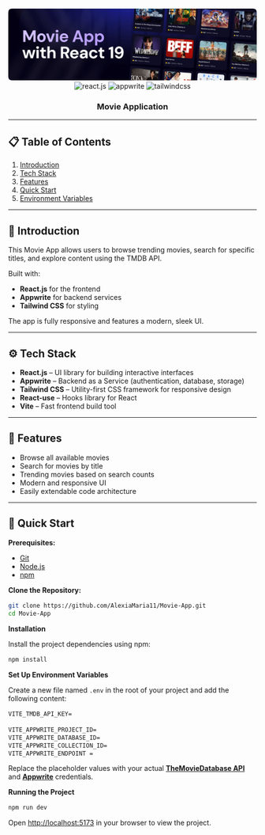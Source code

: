 <div align="center">
  <br />
  <a href="https://www.youtube.com/watch?v=dCLhUialKPQ" target="_blank">
    <img src="public/hero_readme.png" alt="Project Banner">
  </a>
  <br />

  <div>
    <img src="https://img.shields.io/badge/-React_JS-black?style=for-the-badge&logoColor=white&logo=react&color=61DAFB" alt="react.js" />
    <img src="https://img.shields.io/badge/-Appwrite-black?style=for-the-badge&logoColor=white&logo=appwrite&color=FD366E" alt="appwrite" />
    <img src="https://img.shields.io/badge/-Tailwind_CSS-black?style=for-the-badge&logoColor=white&logo=tailwindcss&color=06B6D4" alt="tailwindcss" />
  </div>

  <h3 align="center">Movie Application</h3>
</div>

---

## 📋 Table of Contents

1. [Introduction](#introduction)
2. [Tech Stack](#tech-stack)
3. [Features](#features)
4. [Quick Start](#quick-start)
5. [Environment Variables](#environment-variables)

---

## 🤖 Introduction

This Movie App allows users to browse trending movies, search for specific titles, and explore content using the TMDB API.

Built with:

- **React.js** for the frontend
- **Appwrite** for backend services
- **Tailwind CSS** for styling

The app is fully responsive and features a modern, sleek UI.

---

## ⚙️ Tech Stack

- **React.js** – UI library for building interactive interfaces
- **Appwrite** – Backend as a Service (authentication, database, storage)
- **Tailwind CSS** – Utility-first CSS framework for responsive design
- **React-use** – Hooks library for React
- **Vite** – Fast frontend build tool

---

## 🔋 Features

- Browse all available movies
- Search for movies by title
- Trending movies based on search counts
- Modern and responsive UI
- Easily extendable code architecture

---

## 🤸 Quick Start

**Prerequisites:**

- [Git](https://git-scm.com/)
- [Node.js](https://nodejs.org/)
- [npm](https://www.npmjs.com/)

**Clone the Repository:**

```bash
git clone https://github.com/AlexiaMaria11/Movie-App.git
cd Movie-App

```

**Installation**

Install the project dependencies using npm:

```bash
npm install
```

**Set Up Environment Variables**

Create a new file named `.env` in the root of your project and add the following content:

```env
VITE_TMDB_API_KEY=

VITE_APPWRITE_PROJECT_ID=
VITE_APPWRITE_DATABASE_ID=
VITE_APPWRITE_COLLECTION_ID=
VITE_APPWRITE_ENDPOINT =
```

Replace the placeholder values with your actual **[TheMovieDatabase API](https://developer.themoviedb.org/reference/intro/getting-started)** and **[Appwrite](https://apwr.dev/JSM050)** credentials.

**Running the Project**

```bash
npm run dev
```

Open [http://localhost:5173](http://localhost:5173) in your browser to view the project.
